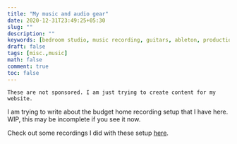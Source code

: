 ```yaml
---
title: "My music and audio gear"
date: 2020-12-31T23:49:25+05:30
slug: ""
description: ""
keywords: [bedroom studio, music recording, guitars, ableton, production]
draft: false
tags: [misc.,music]
math: false
comment: true
toc: false
---
```


`These are not sponsored. I am just trying to create content for my website.`

I am trying to write about the budget home recording setup that I have here. WIP, this may be incomplete if you see it now.

Check out some recordings I did with these setup [here](http://thehalfspace.github.io/music/intro-music/).
